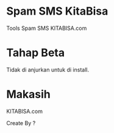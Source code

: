 # Spam SMS KitaBisa
Tools Spam SMS KITABISA.com

# Tahap Beta
Tidak di anjurkan untuk di install.

# Makasih
KITABISA.com

Create By ?
